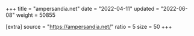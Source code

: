 +++
title = "ampersandia.net"
date = "2022-04-11"
updated = "2022-06-08"
weight = 50855

[extra]
source = "https://ampersandia.net/"
ratio = 5
size = 50
+++
